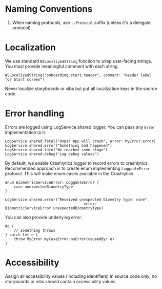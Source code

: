 # Naming Conventions
1. When naming protocols, use `..Protocol` suffix (unless it's a delegate protocol).

# Localization
We use standard `NSLocalizedString` function to wrap user-facing strings. You must provide meaningful comment with each string.

    NSLocalizedString("onboarding.start.header", comment: "Header label for Start screen")

Never localize storyboards or xibs but put all localization keys in the source code.

# Error handling
Errors are logged using LogService.shared logger. You can pass any `Error` implementation to it.

    LogService.shared.fatal("Oops! App will crash", error: MyError.error)
    LogService.shared.error("Something bad happened")
    LogService.shared.info("We reached some stage")
    LogService.shared.debug("Log debug values")

By default, we enable Crashlytics logger to record errors to crashlytics. Recommended approach is to create enum implementing `LoggableError` protocol. This will make enum cases available in the Crashlytics. 

    enum BiometricServiceError: LoggableError {
        case unexpectedBiometryType
    }

    LogService.shared.error("Received unexpected biometry type: none",
                                        error: BiometricServiceError.unexpectedBiometryType)

You can also provide underlying error:

    do {
        // something throws
    } catch let e {
        throw MyError.myCaseError.nsError(causedBy: e)
    }

# Accessibility
Assign all accessibility values (including identifiers) in source code only, no storyboards or xibs should contain accessibility values.
